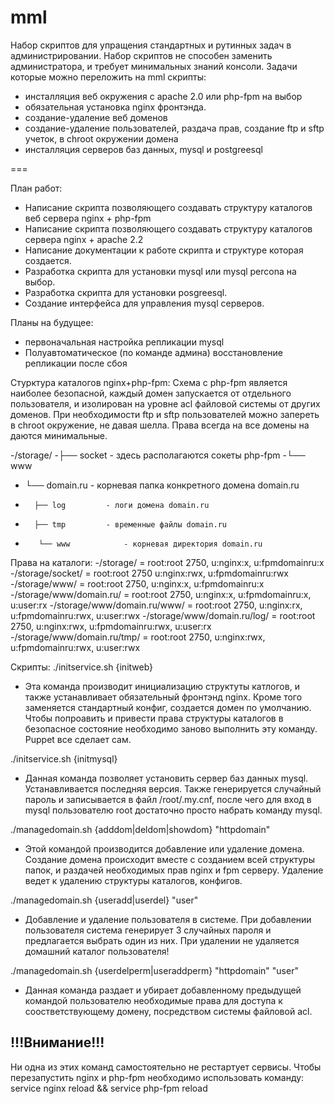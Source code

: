 ﻿mml
===

Набор скриптов для упращения стандартных и рутинных задач в администрировании. Набор скриптов не способен заменить администратора, и требует минимальных знаний консоли. 
Задачи которые можно переложить на mml скрипты:
- инсталляция веб окружения с apache 2.0 или php-fpm на выбор
- обязательная установка nginx фронтэнда. 
- создание-удаление веб доменов
- создание-удаление пользователей, раздача прав, создание ftp и sftp учеток, в chroot окружении домена
- инсталляция серверов баз данных, mysql и postgreesql

===

План работ:
- Написание скрипта позволяющего создавать структуру каталогов веб сервера nginx + php-fpm
- Написание скрипта позволяющего создавать структуру каталогов сервера nginx + apache 2.2
- Написание документации к работе скрипта и структуре которая создается.
- Разработка скрипта для установки mysql или mysql percona на выбор.
- Разработка скрипта для установки posgreesql.
- Создание интерфейса для управления mysql серверов.
 


Планы на будущее:
- первоначальная настройка репликации mysql 
- Полуавтоматическое (по команде админа) восстановление репликации после сбоя
 



Cтурктура каталогов nginx+php-fpm:
Схема с php-fpm является наиболее безопасной, каждый домен запускается от отдельного пользователя, и изолирован на уровне acl файловой системы от других доменов. При необходимости ftp и sftp пользователей можно запереть в chroot окружение, не давая шелла. Права всегда на все домены на даются минимальные.


-/storage/
-├── socket 				- здесь располагаются сокеты php-fpm
-└── www	
-	└── domain.ru		- корневая папка конкретного домена domain.ru
-		├── log			- логи домена domain.ru
-       ├── tmp			- временные файлы domain.ru
-        └── www			- корневая директория domain.ru

Права на каталоги:
-/storage/						= root:root 2750, u:nginx:x, u:fpmdomainru:x
-/storage/socket/				= root:root 2750 u:nginx:rwx, u:fpmdomainru:rwx
-/storage/www/					= root:root 2750, u:nginx:x, u:fpmdomainru:x
-/storage/www/domain.ru/			= root:root 2750, u:nginx:x, u:fpmdomainru:x, u:user:rx
-/storage/www/domain.ru/www/		= root:root 2750, u:nginx:rx, u:fpmdomainru:rwx, u:user:rwx
-/storage/www/domain.ru/log/		= root:root 2750, u:nginx:rwx, u:fpmdomainru:rwx, u:user:rx
-/storage/www/domain.ru/tmp/		= root:root 2750, u:nginx:rwx, u:fpmdomainru:rwx, u:user:rwx



Скрипты:
./initservice.sh {initweb}
- Эта команда производит инициализацию структуты катлогов, и также устанавливает обязательный фронтэнд nginx.
Кроме того заменяется стандартный конфиг, создается домен по умолчанию.
Чтобы попроавить и привести права структуры каталогов в безопасное состояние необходимо заново выполнить эту команду. Puppet все сделает сам.

./initservice.sh {initmysql}
- Данная команда позволяет установить сервер баз данных mysql. Устанавливается последняя версия.
Также генерируется случайный пароль и записывается в файл /root/.my.cnf, после чего для вход в mysql пользователю root достаточно просто набрать команду mysql.

./managedomain.sh {adddom|deldom|showdom} "httpdomain"
- Этой командой производится добавление или удаление домена.
Создание домена происходит вместе с созданием всей структуры папок, и раздачей необходимых прав nginx и fpm серверу.
Удаление ведет к удалению структуры каталогов, конфигов.

./managedomain.sh {useradd|userdel}   "user"
- Добавление и удаление пользователя в системе.
При добавлении пользователя система генерирует 3 случайных пароля и предлагается выбрать один из них.
При удалении не удаляется домашний каталог пользователя!

./managedomain.sh {userdelperm|useraddperm}   "httpdomain" "user"
- Данная команда раздает и убирает добавленному предыдущей командой пользователю необходимые права для доступа к соостветствующему домену, посредством системы файловой acl.


!!!Внимание!!!
--------------
Ни одна из этих команд самостоятельно не рестартует сервисы. Чтобы перезапустить nginx и php-fpm необходимо использовать команду:
service nginx reload && service php-fpm reload
